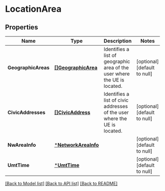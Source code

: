 # LocationArea

## Properties
Name | Type | Description | Notes
------------ | ------------- | ------------- | -------------
**GeographicAreas** | [**[]GeographicArea**](GeographicArea.md) | Identifies a list of geographic area of the user where the UE is located. | [optional] [default to null]
**CivicAddresses** | [**[]CivicAddress**](CivicAddress.md) | Identifies a list of civic addresses of the user where the UE is located. | [optional] [default to null]
**NwAreaInfo** | [***NetworkAreaInfo**](NetworkAreaInfo.md) |  | [optional] [default to null]
**UmtTime** | [***UmtTime**](UmtTime.md) |  | [optional] [default to null]

[[Back to Model list]](../README.md#documentation-for-models) [[Back to API list]](../README.md#documentation-for-api-endpoints) [[Back to README]](../README.md)

